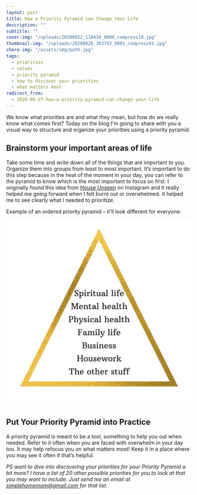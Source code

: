 ```yaml
---
layout: post
title: How a Priority Pyramid can Change Your Life
description: ""
subtitle: ""
cover-img: "/uploads/20200822_110434_0000_compress19.jpg"
thumbnail-img: "/uploads/20200826_203743_0001_compress41.jpg"
share-img: "/assets/img/path.jpg"
tags:
  - priorities
  - values
  - priority pyramid
  - how to discover your priorities
  - what matters most
redirect_from:
  - 2020-08-27-how-a-priority-pyramid-can-change-your-life
---
```


We know what priorities are and what they mean, but how do we really know what comes first? Today on the blog I'm going to share with you a visual way to structure and organize your priorities using a priority pyramid.

## Brainstorm your important areas of life

Take some time and write down all of the things that are important to you. Organize them into groups from least to most important. It’s important to do this step because in the heat of the moment in your day, you can refer to the pyramid to know which is the most important to focus on first. I originally found this idea from [House Unseen](https://github.com/kellymbriggs/hydeout-jekyll-starter/blob/master/_posts/www.instagram.com/houseunseen) on Instagram and it really helped me going forward when I felt burnt out or overwhelmed. It helped me to see clearly what I needed to prioritize.

Example of an ordered priority pyramid – it’ll look different for everyone:

![A picture of my ordered priorities.](/uploads/spiritual-life.jpg "pyramid")

## Put Your Priority Pyramid into Practice

A priority pyramid is meant to be a tool, something to help you out when needed. Refer to it often when you are faced with overwhelm in your day too. It may help refocus you on what matters most! Keep it in a place where you may see it often if that’s helpful.

_PS want to dive into discovering your priorities for your Priority Pyramid a bit more? I have a list of 20 other possible priorities for you to look at that you may want to include. Just send me an email at_ [_simplehomemom@gmail.com_](mailto:eastcoastkellyb@gmail.com) _for that list._
